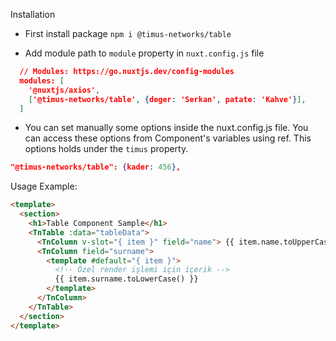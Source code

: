 Installation

- First install package
  `npm i @timus-networks/table`

- Add module path to `module` property in `nuxt.config.js` file

```json
  // Modules: https://go.nuxtjs.dev/config-modules
  modules: [
    '@nuxtjs/axios',
    ['@timus-networks/table', {deger: 'Serkan', patate: 'Kahve'}],
  ]
```

- You can set manually some options inside the nuxt.config.js file. You can access these options from Component's variables using ref. This options holds under the `timus` property.

```json
"@timus-networks/table": {kader: 456},
```

Usage Example:

```html
<template>
  <section>
    <h1>Table Component Sample</h1>
    <TnTable :data="tableData">
      <TnColumn v-slot="{ item }" field="name"> {{ item.name.toUpperCase() }} </TnColumn>
      <TnColumn field="surname">
        <template #default="{ item }">
          <!-- Özel render işlemi için içerik -->
          {{ item.surname.toLowerCase() }}
        </template>
      </TnColumn>
    </TnTable>
  </section>
</template>
```
